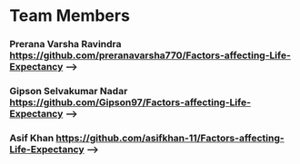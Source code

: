 # Team Members
### Prerana Varsha Ravindra https://github.com/preranavarsha770/Factors-affecting-Life-Expectancy --> 
### Gipson Selvakumar Nadar https://github.com/Gipson97/Factors-affecting-Life-Expectancy --> 
### Asif Khan https://github.com/asifkhan-11/Factors-affecting-Life-Expectancy --> 
